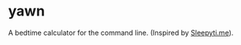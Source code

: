 #   yawn

A bedtime calculator for the command line. (Inspired by [Sleepyti.me](http://sleepyti.me)).